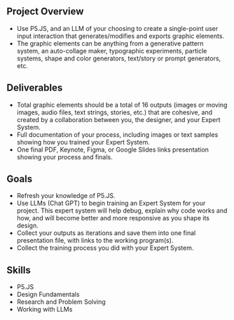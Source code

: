 ## Project Overview
- Use P5.JS, and an LLM of your choosing to create a single-point user input interaction that generates/modifies and exports graphic elements.
- The graphic elements can be anything from a generative pattern system, an auto-collage maker, typographic experiments, particle systems, shape and color generators, text/story or prompt generators, etc.

## Deliverables
- Total graphic elements should be a total of 16 outputs (images or moving images, audio files, text strings, stories, etc.) that are cohesive, and created by a collaboration between you, the designer, and your Expert System.
- Full documentation of your process, including images or text samples showing how you trained your Expert System.
- One final PDF, Keynote, Figma, or Google Slides links presentation showing your process and finals.

## Goals
- Refresh your knowledge of P5.JS.
- Use LLMs (Chat GPT) to begin training an Expert System for your project. This expert system will help debug, explain why code works and how, and will become better and more responsive as you shape its design.
- Collect your outputs as iterations and save them into one final presentation file, with links to the working program(s).
- Collect the training process you did with your Expert System.

## Skills
- P5.JS
- Design Fundamentals
- Research and Problem Solving
- Working with LLMs
